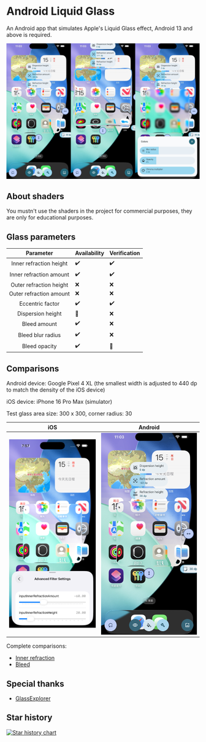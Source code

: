 # Android Liquid Glass

An Android app that simulates Apple's Liquid Glass effect, Android 13 and above is required.

![](./artworks/features.jpg)

## About shaders

You mustn't use the shaders in the project for commercial purposes, they are only for educational purposes.

## Glass parameters

|        Parameter        | Availability | Verification |
|:-----------------------:|--------------|--------------|
| Inner refraction height | ✔️           | ✔️           |
| Inner refraction amount | ✔️           | ✔️           |
| Outer refraction height | ❌            | ❌            |
| Outer refraction amount | ❌            | ❌            |
|    Eccentric factor     | ✔️           | ✔️           |
|    Dispersion height    | 🚧           | ❌            |
|      Bleed amount       | ✔️           | ❌            |
|    Bleed blur radius    | ✔️           | ❌            |
|      Bleed opacity      | ✔️           | 🚧           |

## Comparisons

Android device: Google Pixel 4 XL (the smallest width is adjusted to 440 dp to match the density of the iOS device)

iOS device: iPhone 16 Pro Max (simulator)

Test glass area size: 300 x 300, corner radius: 30

|                        iOS                        |                        Android                        |
|:-------------------------------------------------:|:-----------------------------------------------------:|
| ![](./artworks/inner_refraction/ios/-60%2020.png) | ![](./artworks/inner_refraction/android/-60%2020.png) |

Complete comparisons:

- [Inner refraction](docs/Inner%20refraction%20comparisons.md)
- [Bleed](docs/Bleed%20comparisons.md)

## Special thanks

- [GlassExplorer](https://github.com/ktiays/GlassExplorer)

## Star history

[![Star history chart](https://api.star-history.com/svg?repos=Kyant0/AndroidLiquidGlass&type=Date)](https://www.star-history.com/#Kyant0/AndroidLiquidGlass&Date)
